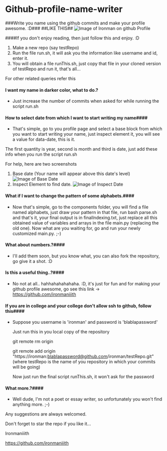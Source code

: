 # Github-profile-name-writer
###Write you name using the github commits and make your profile awesome. :D###
##LIKE THIS##
![Image of Ironman on github Profile](https://github.com/ironmaniiith/Github-profile-name-writer/blob/master/extras/ironmanGithub.jpg)

####If you don't enjoy reading, then just follow this and enjoy. :D

1.	Make a new repo (say testRepo)
2.	Run the file run.sh, it will ask you the information like username and id, enter it.
3.	You will obtain	a file runThis.sh, just copy that file in your cloned version of testRepo and run it, that's all...


For other related queries refer this

#### I want my name in darker color, what to do.? ####
* Just increase the number of commits when asked for while running the script run.sh


#### How to select date from which I want to start writing my name####
* That's simple, go to you profile page and select a base block from which you want to start writing your name, just inspect element it, you will see a value for data-date, this is it.

The first quantity is year, second is month and third is date, just add these info when you run the script run.sh

For help, here are two screenshots

1. Base date (Your name will appear above this date's level)
![Image of Base Date](https://github.com/ironmaniiith/Github-profile-name-writer/blob/master/extras/baseDate.jpg)
2. Inspect Element to find date.
![Image of Inspect Date](https://github.com/ironmaniiith/Github-profile-name-writer/blob/master/extras/inspectDate.jpg)


#### What if I want to change the pattern of some alphabets.####
* Now that's simple, go to the components folder, you will find a file named alphabets, just draw your pattern in that file, run bash parse.sh and that's it, your final output is in finalIndexing.txt, just replace all this obtained value of variables and arrays in the file main.py (replacing the old one). Now what are you waiting for, go and run your newly customized main.py. ;-)


#### What about numbers.?####
* I'll add them soon, but you know what, you can also fork the repository, go give it a shot. :D


#### Is this a useful thing..?####
* No not at all.. hahhahahahahaha. :D, it's just for fun and for making your github profile awesome, go see this link -> https://github.com/ironmaniiith

#### If you are in college and your college don't allow ssh to github, follow this####
* Suppose you username is 'ironman' and password is 'blablapassword'
	
	Just run this in you local copy of the repository

	git remote rm origin

	git remote add origin "https://ironman:blablapassword@github.com/ironman/testRepo.git" (where testRepo is the name of you repository in which your commits will be going)
	
	Now just run the final script runThis.sh, it won't ask for the password

#### What more.?####
* Well dude, I'm not a poet or essay writer, so unfortunately you won't find anything more. ;-)

Any suggestions are always welcomed.

Don't forget to star the repo if you like it...

Ironmaniiith

https://github.com/ironmaniiith